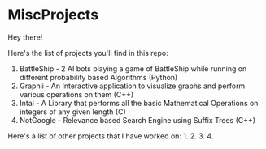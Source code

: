 # MiscProjects
Hey there! 

Here's the list of projects you'll find in this repo: 

1. BattleShip - 2 AI bots playing a game of BattleShip while running on different probability based Algorithms (Python)
2. Graphii - An Interactive application to visualize graphs and perform various operations on them (C++)
3. Intal - A Library that performs all the basic Mathematical Operations on integers of any given length (C)
4. NotGoogle - Relevance based Search Engine using Suffix Trees (C++)

Here's a list of other projects that I have worked on:
1. 
2. 
3. 
4. 
